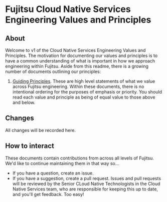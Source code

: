 # Fujitsu Cloud Native Services Engineering Values and Principles
## About
Welcome to v1 of the Cloud Native Services Engineering Values and Principles.
The motivation for documenting our values and principles is to have a common
understanding of what is important in how we approach engineering within Fujitsu.
Aside from this readme, there is a growing number of documents outlining our principles:
 1. [Guiding Principles](guiding-principles.md). These are high level
    statements of what we value across Fujitsu engineering.
Within these documents, there is no intentional ordering for the purposes of
emphasis or priority. You should read each value and principle as being of equal
value to those above and below.
## Changes
All changes will be recorded here.
## How to interact
These documents contain contributions from across all levels of Fujitsu. We'd like to continue maintaining them in that way so...
 * If you have a question, create an issue.
 * If you have a suggestion, create a pull request.
Issues and pull requests will be reviewed by the Senior CLoud Native Technologists in the Cloud Native Services team, who are responsible for keeping this up to date,
and you'll get feedback. Too easy!